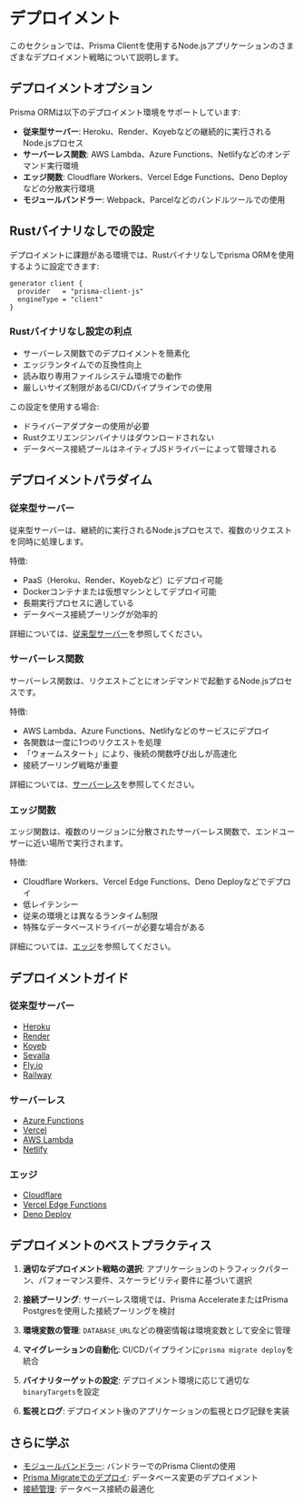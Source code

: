 # デプロイメント

このセクションでは、Prisma Clientを使用するNode.jsアプリケーションのさまざまなデプロイメント戦略について説明します。

## デプロイメントオプション

Prisma ORMは以下のデプロイメント環境をサポートしています:

- **従来型サーバー**: Heroku、Render、Koyebなどの継続的に実行されるNode.jsプロセス
- **サーバーレス関数**: AWS Lambda、Azure Functions、Netlifyなどのオンデマンド実行環境
- **エッジ関数**: Cloudflare Workers、Vercel Edge Functions、Deno Deployなどの分散実行環境
- **モジュールバンドラー**: Webpack、Parcelなどのバンドルツールでの使用

## Rustバイナリなしでの設定

デプロイメントに課題がある環境では、Rustバイナリなしでprisma ORMを使用するように設定できます:

```prisma
generator client {
  provider   = "prisma-client-js"
  engineType = "client"
}
```

### Rustバイナリなし設定の利点

- サーバーレス関数でのデプロイメントを簡素化
- エッジランタイムでの互換性向上
- 読み取り専用ファイルシステム環境での動作
- 厳しいサイズ制限があるCI/CDパイプラインでの使用

この設定を使用する場合:
- ドライバーアダプターの使用が必要
- Rustクエリエンジンバイナリはダウンロードされない
- データベース接続プールはネイティブJSドライバーによって管理される

## デプロイメントパラダイム

### 従来型サーバー

従来型サーバーは、継続的に実行されるNode.jsプロセスで、複数のリクエストを同時に処理します。

特徴:
- PaaS（Heroku、Render、Koyebなど）にデプロイ可能
- Dockerコンテナまたは仮想マシンとしてデプロイ可能
- 長期実行プロセスに適している
- データベース接続プーリングが効率的

詳細については、[従来型サーバー](/docs/orm/prisma-client/deployment/traditional)を参照してください。

### サーバーレス関数

サーバーレス関数は、リクエストごとにオンデマンドで起動するNode.jsプロセスです。

特徴:
- AWS Lambda、Azure Functions、Netlifyなどのサービスにデプロイ
- 各関数は一度に1つのリクエストを処理
- 「ウォームスタート」により、後続の関数呼び出しが高速化
- 接続プーリング戦略が重要

詳細については、[サーバーレス](/docs/orm/prisma-client/deployment/serverless)を参照してください。

### エッジ関数

エッジ関数は、複数のリージョンに分散されたサーバーレス関数で、エンドユーザーに近い場所で実行されます。

特徴:
- Cloudflare Workers、Vercel Edge Functions、Deno Deployなどでデプロイ
- 低レイテンシー
- 従来の環境とは異なるランタイム制限
- 特殊なデータベースドライバーが必要な場合がある

詳細については、[エッジ](/docs/orm/prisma-client/deployment/edge)を参照してください。

## デプロイメントガイド

### 従来型サーバー

- [Heroku](/docs/orm/prisma-client/deployment/traditional/deploy-to-heroku)
- [Render](/docs/orm/prisma-client/deployment/traditional/deploy-to-render)
- [Koyeb](/docs/orm/prisma-client/deployment/traditional/deploy-to-koyeb)
- [Sevalla](/docs/orm/prisma-client/deployment/traditional/deploy-to-sevalla)
- [Fly.io](/docs/orm/prisma-client/deployment/traditional/deploy-to-flyio)
- [Railway](/docs/orm/prisma-client/deployment/traditional/deploy-to-railway)

### サーバーレス

- [Azure Functions](/docs/orm/prisma-client/deployment/serverless/deploy-to-azure-functions)
- [Vercel](/docs/orm/prisma-client/deployment/serverless/deploy-to-vercel)
- [AWS Lambda](/docs/orm/prisma-client/deployment/serverless/deploy-to-aws-lambda)
- [Netlify](/docs/orm/prisma-client/deployment/serverless/deploy-to-netlify)

### エッジ

- [Cloudflare](/docs/orm/prisma-client/deployment/edge/deploy-to-cloudflare)
- [Vercel Edge Functions](/docs/orm/prisma-client/deployment/edge/deploy-to-vercel)
- [Deno Deploy](/docs/orm/prisma-client/deployment/edge/deploy-to-deno-deploy)

## デプロイメントのベストプラクティス

1. **適切なデプロイメント戦略の選択**: アプリケーションのトラフィックパターン、パフォーマンス要件、スケーラビリティ要件に基づいて選択

2. **接続プーリング**: サーバーレス環境では、Prisma AccelerateまたはPrisma Postgresを使用した接続プーリングを検討

3. **環境変数の管理**: `DATABASE_URL`などの機密情報は環境変数として安全に管理

4. **マイグレーションの自動化**: CI/CDパイプラインに`prisma migrate deploy`を統合

5. **バイナリターゲットの設定**: デプロイメント環境に応じて適切な`binaryTargets`を設定

6. **監視とログ**: デプロイメント後のアプリケーションの監視とログ記録を実装

## さらに学ぶ

- [モジュールバンドラー](/docs/orm/prisma-client/deployment/module-bundlers): バンドラーでのPrisma Clientの使用
- [Prisma Migrateでのデプロイ](/docs/orm/prisma-client/deployment/deploy-database-changes-with-prisma-migrate): データベース変更のデプロイメント
- [接続管理](/docs/orm/prisma-client/setup-and-configuration/databases-connections): データベース接続の最適化
